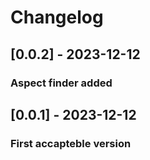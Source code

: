 # Changelog

## [0.0.2] - 2023-12-12

### Aspect finder added

## [0.0.1] - 2023-12-12

### First accapteble version
